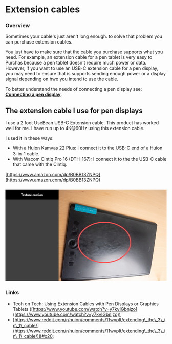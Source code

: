 # Extension cables

### Overview

Sometimes your cable's just aren't long enough. to solve that problem you can purchase extension cables.&#x20;

You just have to make sure that the cable you purchase supports what you need. For example, an extension cable for a pen tablet is very easy to Purchas because a pen tablet doesn't require much power or data. However, if you want to use an USB-C extension cable for a pen display, you may need to ensure that is supports sending enough power or a display signal depending on hwo you intend to use the cable.

To better understand the needs of connecting a pen display see: [**Connecting a pen display**](../guides/pen-displays/connecting-a-pen-display.md).

## The extension cable I use for pen displays

I use a 2 foot UseBean USB-C Extension cable. This product has worked well for me. I have run up to 4K@60Hz using this extension cable. &#x20;

I used it in these ways:

* With a Huion Kamvas 22 Plus: I connect it to the USB-C end of a Huion 3-in-1 cable.&#x20;
* With Wacom Cintiq Pro 16 (DTH-167): I connect it to the the USB-C cable that came with the Cintiq.

[https://www.amazon.com/dp/B0BB13ZNPQ](https://www.amazon.com/dp/B0BB13ZNPQ)

### ![](<../.gitbook/assets/image (51).png>)

### Links

* Teoh on Tech: Using Extension Cables with Pen Displays or Graphics Tablets ([https://www.youtube.com/watch?v=y7kvIGbnjzo](https://www.youtube.com/watch?v=y7kvIGbnjzo))
* [https://www.reddit.com/r/huion/comments/11wvplt/extending\_the\_3\_in\_1\_cable/](https://www.reddit.com/r/huion/comments/11wvplt/extending\_the\_3\_in\_1\_cable/)&#x20;

